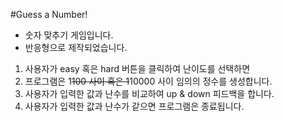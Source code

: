 #Guess a Number!

- 숫자 맞추기 게임입니다.
- 반응형으로 제작되었습니다.

1. 사용자가 easy 혹은 hard 버튼을 클릭하여 난이도를 선택하면
2. 프로그램은 1~~100 사이 혹은 1~~10000 사이 임의의 정수를 생성합니다.
3. 사용자가 입력한 값과 난수를 비교하여 up & down 피드백을 합니다.
4. 사용자가 입력한 값과 난수가 같으면 프로그램은 종료됩니다.
